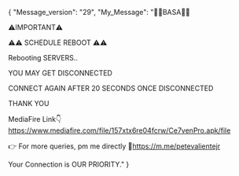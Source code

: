 {
    "Message_version": "29",
    "My_Message": "📌📌BASA📌📌
 
⚠️IMPORTANT⚠️

⚠️⚠️ SCHEDULE REBOOT ⚠️⚠️

Rebooting SERVERS..

YOU MAY GET DISCONNECTED

CONNECT AGAIN AFTER 20 SECONDS ONCE DISCONNECTED

THANK YOU

MediaFire Link👇
https://www.mediafire.com/file/157xtx6re04fcrw/Ce7venPro.apk/file
    
👉 For more queries, pm me directly
🔗https://m.me/petevalientejr

Your Connection is OUR PRIORITY."
}
